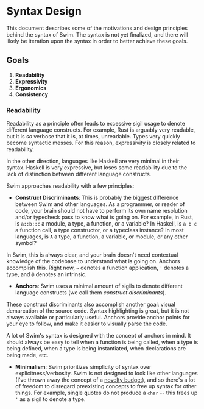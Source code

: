 # Syntax Design

This document describes some of the motivations and design principles behind the syntax of Swim. The syntax is not yet finalized, and there will likely be iteration upon the syntax in order to better achieve these goals.

## Goals

1. **Readability**
2. **Expressivity**
3. **Ergonomics**
4. **Consistency**

### Readability

Readability as a principle often leads to excessive sigil usage to denote different language constructs. For example, Rust is arguably very readable, but it is _so_ verbose that it is, at times, unreadable. Types very quickly become syntactic messes. For this reason, expressivity is closely related to readability.

In the other direction, languages like Haskell are very minimal in their syntax. Haskell is very expressive, but loses some readability due to the lack of distinction between different language constructs.


Swim approaches readability with a few principles:
- **Construct Discriminants**: This is probably the biggest difference between Swim and other languages. As a programmer, or reader of code, your brain should not have to perform its own name resolution and/or typecheck pass to know what is going on. For example, in Rust, is `a::b::c` a module, a type, a function, or a variable? In Haskell, is  `a b c` a function call, a type constructor, or a typeclass instance? In most languages, is `A` a type, a function, a variable, or module, or any other symbol?

In Swim, this is always clear, and your brain doesn't need contextual knowledge of the codebase to understand what is going on. Anchors accomplish this. Right now, `~` denotes a function application, `'` denotes a type, and `@` denotes an intrinsic.

- **Anchors**: Swim uses a minimal amount of sigils to denote different language constructs (we call them _construct discriminants_).

These construct discriminants also accomplish another goal: visual demarcation of the source code. Syntax highlighting is great, but it is not always available or particularly useful. Anchors provide anchor points for your eye to follow, and make it easier to visually parse the code.

A lot of Swim's syntax is designed with the concept of anchors in mind. It should always be easy to tell when a function is being called, when a type is being defined, when a type is being instantiated, when declarations are being made, etc.

- **Minimalism**: Swim prioritizes simplicity of syntax over explicitness/verbosity. Swim is not designed to look like other languages (I've thrown away the concept of a [novelty budget](https://shimweasel.com/2018/08/25/novelty-budgets)), and so there's a lot of freedom to disregard preexisting concepts to free up syntax for other things. For example, single quotes do not produce a `char` -- this frees up `'` as a sigil to denote a type.
